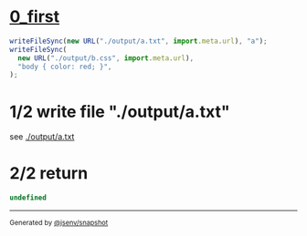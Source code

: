 # [0_first](../../no_dir_ignored.test.mjs#L15)

```js
writeFileSync(new URL("./output/a.txt", import.meta.url), "a");
writeFileSync(
  new URL("./output/b.css", import.meta.url),
  "body { color: red; }",
);
```

# 1/2 write file "./output/a.txt"

see [./output/a.txt](./output/a.txt)

# 2/2 return

```js
undefined
```
---

<sub>
  Generated by <a href="https://github.com/jsenv/core/tree/main/packages/independent/snapshot">@jsenv/snapshot</a>
</sub>